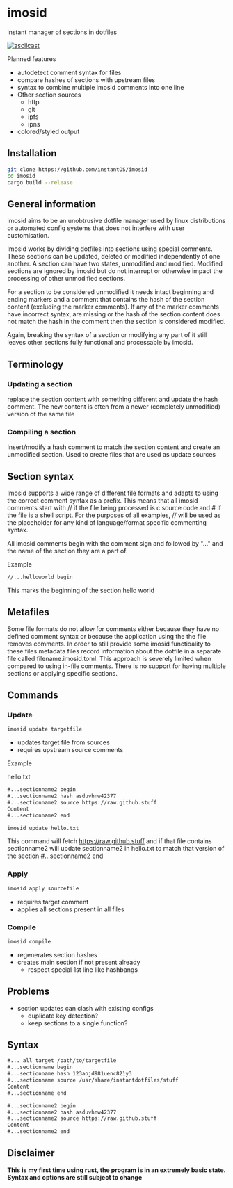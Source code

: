 # imosid

instant manager of sections in dotfiles

[![asciicast](https://asciinema.org/a/423508.svg)](https://asciinema.org/a/423508)

Planned features

- autodetect comment syntax for files
- compare hashes of sections with upstream files
- syntax to combine multiple imosid comments into one line
- Other section sources
    - http
    - git
    - ipfs
    - ipns
- colored/styled output

## Installation

```sh
git clone https://github.com/instantOS/imosid
cd imosid
cargo build --release
```
## General information

imosid aims to be an unobtrusive dotfile manager used by linux distributions or
automated config systems that does not interfere with user customisation.

Imosid works by dividing dotfiles into sections using special comments. These
sections can be updated, deleted or modified independently of one another. A section
can have two states, unmodified and modified. Modified sections are ignored by
imosid but do not interrupt or otherwise impact the processing of other
unmodified sections. 

For a section to be considered unmodified it needs intact beginning and ending
markers and a comment that contains the hash of the section content (excluding
the marker comments).  If any of the marker comments have incorrect syntax, are
missing or the hash of the section content does not match the hash in the
comment then the section is considered modified. 

Again, breaking the syntax of a section or modifying any part of it still leaves
other sections fully functional and processable by imosid. 

## Terminology

### Updating a section

replace the section content with something different and update the hash
comment. The new content is often from a newer (completely unmodified) version
of the same file

### Compiling a section

Insert/modify a hash comment to match the section content and create an
unmodified section. Used to create files that are used as update sources

## Section syntax

Imosid supports a wide range of different file formats and adapts to using the
correct comment syntax as a prefix. This means that all imosid comments start
with // if the file being processed is c source code and \# if the file is a
shell script. For the purposes of all examples, // will be used as the
placeholder for any kind of language/format specific commenting syntax.

All imosid comments begin with the comment sign and followed by "..."  and the
name of the section they are a part of.

Example
```txt
//...helloworld begin
```
This marks the beginning of the section hello world

## Metafiles

Some file formats do not allow for comments either because they have no defined
comment syntax or because the application using the the file removes comments.
In order to still provide some imosid functioality to these files metadata files
record information about the dotfile in a separate file called
filename.imosid.toml. This approach is severely limited when compared to using
in-file comments. There is no support for having multiple sections or applying
specific sections.

## Commands

### Update

```sh
imosid update targetfile
```

- updates target file from sources
- requires upstream source comments

Example

hello.txt
```txt
#...sectionname2 begin
#...sectionname2 hash asduvhnw42377
#...sectionname2 source https://raw.github.stuff
Content
#...sectionname2 end
```

``` txt
imosid update hello.txt 
```

This command will fetch https://raw.github.stuff and if that file contains
sectionname2 will update sectionname2 in hello.txt to match that version of the
section
#...sectionname2 end

### Apply

```sh
imosid apply sourcefile
```

- requires target comment
- applies all sections present in all files

### Compile

```sh
imosid compile
```

- regenerates section hashes
- creates main section if not present already
  - respect special 1st line like hashbangs

## Problems

- section updates can clash with existing configs
  - duplicate key detection?
  - keep sections to a single function?


## Syntax

```txt
#... all target /path/to/targetfile
#...sectionname begin
#...sectionname hash 123aojd981uenc821y3
#...sectionname source /usr/share/instantdotfiles/stuff
Content
#...sectionname end

#...sectionname2 begin
#...sectionname2 hash asduvhnw42377
#...sectionname2 source https://raw.github.stuff
Content
#...sectionname2 end

```

## Disclaimer

**This is my first time using rust, the program is in an extremely basic state.
Syntax and options are still subject to change**

